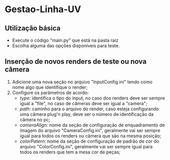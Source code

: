 # Gestao-Linha-UV

## Utilização básica

- Execute o código "main.py" que está na pasta raiz
- Escolha alguma das opções disponíveis para teste.

## Inserção de novos renders de teste ou nova câmera

1. Adicione uma nova seção no arquivo "InputConfig.ini" tendo como nome algo que identifique o render;
2. Configure os parâmetros de acordo:
    - *type*: identifica o tipo do input, no caso dos renders deve ser sempre igual a "file", no caso de câmeras deve ser igual a "camera";
    - *path*: caminho para o arquivo do render, caso esteja configurando uma câmera plug'n play, deve ser o número de identificação da câmera no pc;
    - *cameraAlign*: nome da seção de configuração de enquadramento de imagem do arquivo "CameraConfig.ini", geralmente vai ser sempre igual para todos os renders ou câmera que são na mesma posição;
    - *colorPatern*: nome da seção de configuração de padrão de cor do arquivo "ColorConfig.ini", geralmente vai ser sempre igual para todos os renders que tem a mesa cor de peças;
